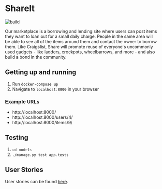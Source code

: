 # ShareIt
![build](https://travis-ci.com/brian-yu/cs4501-internet-scale.svg?token=9sB3tguZURM3a9FtuDAk&branch=master)

Our marketplace is a borrowing and lending site where users can post items they want to loan out for a small daily charge. People in the same area will be able to see all of the items around them and contact the owner to borrow them. Like Craigslist, Share will promote reuse of everyone's uncommonly used gadgets - like ladders, crockpots, wheelbarrows, and more - and also build a bond in the community.

## Getting up and running
1. Run `docker-compose up`
2. Navigate to `localhost:8000` in your browser

### Example URLs
- http://localhost:8000/
- http://localhost:8000/users/4/
- http://localhost:8000/items/9/

## Testing
1. `cd models`
2. `./manage.py test app.tests`

## User Stories
User stories can be found [here](https://github.com/brian-yu/cs4501-internet-scale/wiki/User-Stories).
